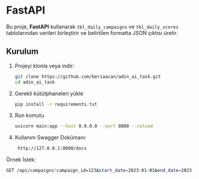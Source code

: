 #  FastAPI

Bu proje, **FastAPI** kullanarak `tbl_daily_campaigns` ve `tbl_daily_scores` tablolarından verileri birleştirir ve belirtilen formatta JSON çıktısı üretir.

## Kurulum

1. Projeyi klonla veya indir:
   ```bash
   git clone https://github.com/beriaacan/adin_ai_task.git
   cd adin_ai_task   
4. Gerekli kütütphaneleri yükle
   ```bash
   pip install -r requirements.txt

6. Run komutu
   ```bash
   uvicorn main:app --host 0.0.0.0 --port 8000 --reload

8. Kullanım
   Swagger Dokümanı:
   ```bash
    http://127.0.0.1:8000/docs
   
Örnek İstek:
   ```bash
   GET /api/campaigns?campaign_id=123&start_date=2023-01-01&end_date=2023-02-01

